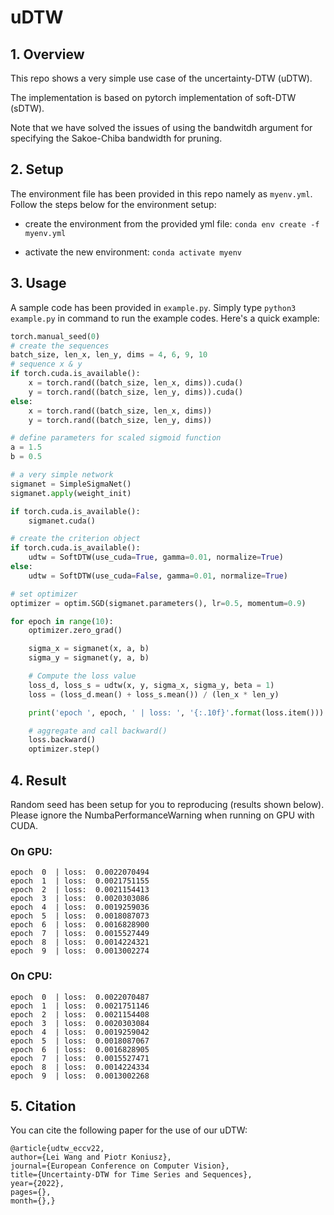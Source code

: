 # uDTW

## 1. Overview

This repo shows a very simple use case of the uncertainty-DTW (uDTW).

The implementation is based on pytorch implementation of soft-DTW (sDTW).

Note that we have solved the issues of using the bandwitdh argument for specifying the Sakoe-Chiba bandwidth for pruning.

## 2. Setup

The environment file has been provided in this repo namely as `myenv.yml`. Follow the steps below for the environment setup:

- create the environment from the provided yml file: `conda env create -f myenv.yml`

- activate the new environment: `conda activate myenv`

## 3. Usage

A sample code has been provided in `example.py`. Simply type `python3 example.py` in command to run the example codes. Here's a quick example:

```python
torch.manual_seed(0)
# create the sequences
batch_size, len_x, len_y, dims = 4, 6, 9, 10
# sequence x & y
if torch.cuda.is_available():
    x = torch.rand((batch_size, len_x, dims)).cuda()
    y = torch.rand((batch_size, len_y, dims)).cuda()
else:
    x = torch.rand((batch_size, len_x, dims))
    y = torch.rand((batch_size, len_y, dims))

# define parameters for scaled sigmoid function
a = 1.5
b = 0.5

# a very simple network
sigmanet = SimpleSigmaNet()
sigmanet.apply(weight_init)

if torch.cuda.is_available():
    sigmanet.cuda()

# create the criterion object
if torch.cuda.is_available():
    udtw = SoftDTW(use_cuda=True, gamma=0.01, normalize=True)
else:
    udtw = SoftDTW(use_cuda=False, gamma=0.01, normalize=True)

# set optimizer
optimizer = optim.SGD(sigmanet.parameters(), lr=0.5, momentum=0.9)

for epoch in range(10):
    optimizer.zero_grad()

    sigma_x = sigmanet(x, a, b)
    sigma_y = sigmanet(y, a, b)

    # Compute the loss value
    loss_d, loss_s = udtw(x, y, sigma_x, sigma_y, beta = 1)
    loss = (loss_d.mean() + loss_s.mean()) / (len_x * len_y)

    print('epoch ', epoch, ' | loss: ', '{:.10f}'.format(loss.item()))

    # aggregate and call backward()
    loss.backward()
    optimizer.step()
```


## 4. Result

Random seed has been setup for you to reproducing (results shown below). Please ignore the NumbaPerformanceWarning when running on GPU with CUDA.

### On GPU:

```
epoch  0  | loss:  0.0022070494
epoch  1  | loss:  0.0021751155
epoch  2  | loss:  0.0021154413
epoch  3  | loss:  0.0020303086
epoch  4  | loss:  0.0019259036
epoch  5  | loss:  0.0018087073
epoch  6  | loss:  0.0016828900
epoch  7  | loss:  0.0015527449
epoch  8  | loss:  0.0014224321
epoch  9  | loss:  0.0013002274
```

### On CPU:

```
epoch  0  | loss:  0.0022070487
epoch  1  | loss:  0.0021751146
epoch  2  | loss:  0.0021154408
epoch  3  | loss:  0.0020303084
epoch  4  | loss:  0.0019259042
epoch  5  | loss:  0.0018087067
epoch  6  | loss:  0.0016828905
epoch  7  | loss:  0.0015527471
epoch  8  | loss:  0.0014224334
epoch  9  | loss:  0.0013002268
```

## 5. Citation
<a name="citation"></a>

You can cite the following paper for the use of our uDTW:

```
@article{udtw_eccv22,
author={Lei Wang and Piotr Koniusz},
journal={European Conference on Computer Vision},
title={Uncertainty-DTW for Time Series and Sequences},
year={2022},
pages={},
month={},}
```
